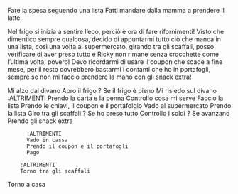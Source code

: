 Fare la spesa seguendo una lista
Fatti mandare dalla mamma a prendere il latte

Nel frigo si inizia a sentire l’eco, perciò è ora di fare rifornimenti!
Visto che dimentico sempre qualcosa, decido di appuntarmi tutto ciò che manca in una lista, così una volta al supermercato, girando tra gli scaffali, posso verificare di aver preso tutto e Ricky non rimane senza crocchette come l’ultima volta, povero! Devo ricordarmi di usare il coupon che scade a fine mese, per il resto dovrebbero bastarmi i contanti che ho in portafogli, sempre se non mi faccio prendere la mano con gli snack extra!





Mi alzo dal divano
Apro il frigo
? Se il frigo è pieno
    Mi risiedo sul divano
      :ALTRIMENTI
        Prendo la carta e la penna
        Controllo cosa mi serve
        Faccio la lista
        Prendo le chiavi, il coupon e il portafolgio
        Vado al supermercato
        Prendo la lista
        Giro tra gli scaffali
        ? Se ho preso tutto
          Controllo i soldi
          ? Se avanzano
            Prendo gli snack extra

          :ALTRIMENTI
          Vado in cassa
          Prendo il coupon e il portafogli
          Pago
        
        :ALTRIMENTI
        Torno tra gli scaffali

  Torno a casa

        